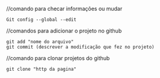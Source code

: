 //comando para checar informações ou mudar

    Git config --global --edit 

//comandos para adicionar o projeto no github

    git add "nome do arquivo"
    git commit (descrever a modificação que fez no projeto)

//comando para clonar projetos do github

    git clone "http da pagina"

